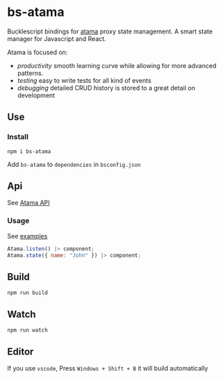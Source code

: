 # bs-atama

Bucklescript bindings for [atama](https://github.com/franciscop/atama) proxy state management.
A smart state manager for Javascript and React.

Atama is focused on:

- _productivity_ smooth learning curve while allowing for more advanced patterns.
- _testing_ easy to write tests for all kind of events
- _debugging_ detailed CRUD history is stored to a great detail on development

## Use

### Install

`npm i bs-atama`

Add `bs-atama` to `dependencies` in `bsconfig.json`

## Api

See [Atama API](https://github.com/franciscop/atama/blob/master/readme.md#api)

### Usage

See [examples](https://github.com/franciscop/atama/tree/master/examples)

```javascript
Atama.listen() |> component;
Atama.state({ name: "John" }) |> component;
```

## Build

```
npm run build
```

## Watch

```
npm run watch
```

## Editor

If you use `vscode`, Press `Windows + Shift + B` it will build automatically
